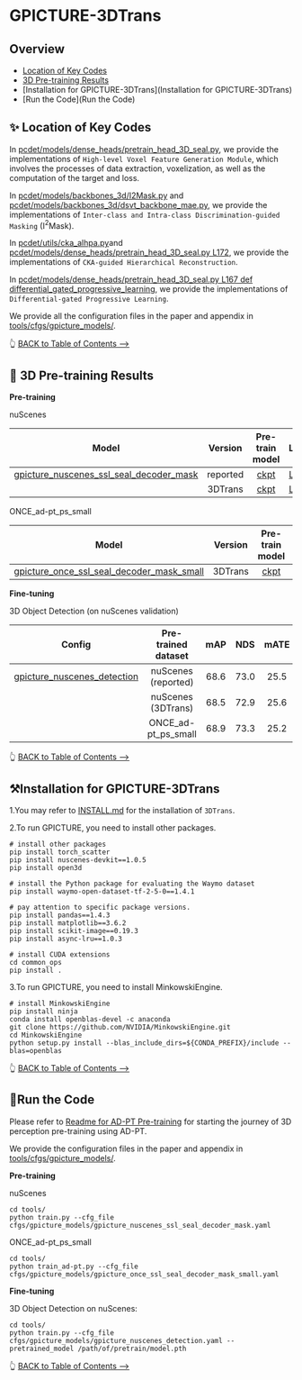 
# GPICTURE-3DTrans

## Overview
- [Location of Key Codes](#sparkles-location-of-key-codes)
- [3D Pre-training Results](#car-3d-pre-training-results)
- [Installation for GPICTURE-3DTrans](Installation for GPICTURE-3DTrans)
- [Run the Code](Run the Code)



## :sparkles: Location of Key Codes

In [pcdet/models/dense_heads/pretrain_head_3D_seal.py](pcdet/models/dense_heads/pretrain_head_3D_seal.py), we provide the implementations of `High-level Voxel Feature Generation Module`, which involves the processes of data extraction, voxelization, as well as the computation of the target and loss.

In [pcdet/models/backbones_3d/I2Mask.py](pcdet/models/backbones_3d/I2Mask.py) and [pcdet/models/backbones_3d/dsvt_backbone_mae.py](pcdet/models/backbones_3d/dsvt_backbone_mae.py), we provide the implementations of  `Inter-class and Intra-class Discrimination-guided Masking` (I$^2$Mask).

In [pcdet/utils/cka_alhpa.py](pcdet/utils/cka_alhpa.py)and [pcdet/models/dense_heads/pretrain_head_3D_seal.py L172](pcdet/models/dense_heads/pretrain_head_3D_seal.py), we provide the implementations of `CKA-guided Hierarchical Reconstruction`.

In [pcdet/models/dense_heads/pretrain_head_3D_seal.py L167 def differential_gated_progressive_learning](pcdet/models/dense_heads/pretrain_head_3D_seal.py), we provide the implementations of `Differential-gated Progressive Learning`.

We provide all the configuration files in the paper and appendix in [tools/cfgs/gpicture_models/](tools/cfgs/gpicture_models/). 

👆 [BACK to Table of Contents -->](#booksoutline)

## :car: 3D Pre-training Results

**Pre-training**

nuScenes

| Model                                                        | Version  |                       Pre-train model                        |                             Log                              |
| ------------------------------------------------------------ | :------: | :----------------------------------------------------------: | :----------------------------------------------------------: |
| [gpicture_nuscenes_ssl_seal_decoder_mask](tools/cfgs/gpicture_models/gpicture_nuscenes_ssl_seal_decoder_mask.yaml) | reported | [ckpt](https://www.dropbox.com/scl/fi/g1isvgnwexlymqwaqdo22/pretrain_dsvt_nuscenes.pth?rlkey=ubmvmtwoff3l1jp76ls0udy1j&st=5v3swgd7&dl=0) | [Log](https://www.dropbox.com/scl/fi/1hoyr8hhomb4m6bvcclaa/log_train_20240705-105152-pretrain_nuscenes.txt?rlkey=uq142mzjjgtybq5giqrpzwqaz&st=cmc2lsdu&dl=0) |
|                                                              | 3DTrans  | [ckpt](https://www.dropbox.com/scl/fi/1yg7nst0mr5jiqclj5hy6/pretrain_dsvt_nuscenes_3dtrans.pth?rlkey=j8ral0pqsjmaidn9a7eh1v7wu&st=04qyajbz&dl=0) | [Log](https://www.dropbox.com/scl/fi/wookz0tx4nwek5gfqmfon/log_train_20241002-162527-pretrain_nuscenes-_3dtrans.txt?rlkey=rh1jxzl119alf4cjofww457od&st=45ea8cwn&dl=0) |

ONCE_ad-pt_ps_small

| Model                                                        | Version |                       Pre-train model                        |                             Log                              |
| ------------------------------------------------------------ | :-----: | :----------------------------------------------------------: | :----------------------------------------------------------: |
| [gpicture_once_ssl_seal_decoder_mask_small](tools/cfgs/gpicture_models/gpicture_once_ssl_seal_decoder_mask_small.yaml) | 3DTrans | [ckpt](https://www.dropbox.com/scl/fi/4b6wlqcwjzfd3gj537dg5/pretrain_dsvt_once_small_3dtrans.pth?rlkey=bn45av7cum8x9dp7juowrmgu3&st=unmk5lw9&dl=0) | [Log](https://www.dropbox.com/scl/fi/xircyc8v7o0rhpb0rduog/log_train_20241004-111342-pretrain_once-_3dtrans.txt?rlkey=c96srpgc645fpcxw3kow4e4ke&st=5bd719zr&dl=0) |



**Fine-tuning**

3D Object Detection (on nuScenes validation)

| Config                                                       | Pre-trained dataset | mAP  | NDS  | mATE | mASE | mAOE | mAVE | mAAE |                             ckpt                             |                             Log                              |
| ------------------------------------------------------------ | :-----------------: | :--: | :--: | :--: | :--: | :--: | :--: | :--: | :----------------------------------------------------------: | :----------------------------------------------------------: |
| [gpicture_nuscenes_detection](tools/cfgs/gpicture_models/gpicture_nuscenes_detection.yaml) | nuScenes (reported) | 68.6 | 73.0 | 25.5 | 23.8 | 25.8 | 20.7 | 17.4 | [ckpt](https://www.dropbox.com/scl/fi/c2lvls942ytyygkl6kxnt/finetune_dsvt_nuscenes_detection.pth?rlkey=jodlym7pxgsy5qxcu4sehfkg7&st=26p2ji7f&dl=0) | [Log](https://www.dropbox.com/scl/fi/ik5vav74sm8e2gscvd58t/log_train_20240712-154208-finetune_nuscenes_detection.txt?rlkey=lisztc4w1i9r47ldt8g2le0ty&st=w0g5y8us&dl=0) |
|                                                              | nuScenes (3DTrans)  | 68.5 | 72.9 | 25.6 | 23.8 | 25.9 | 20.8 | 17.5 | [ckpt](https://www.dropbox.com/scl/fi/xha8q3gx3afupdopg51lb/finetune_dsvt_nuscenes_detection_3dtrans.pth?rlkey=eaq0usy0yfkd4l5r4dsw4sdb5&st=fc8dq7cc&dl=0) | [Log](https://www.dropbox.com/scl/fi/p0c460jwni40pc8sw21ur/log_train_20241005-161439-finetune_nuscenes_detection-_3dtrans.txt?rlkey=obf5f0h0g6y9kmbdm8oosojq8&st=rgeyyjp4&dl=0) |
|                                                              | ONCE_ad-pt_ps_small | 68.9 | 73.3 | 25.2 | 23.5 | 25.5 | 20.3 | 17.0 | [ckpt](https://www.dropbox.com/scl/fi/3r4phbgsbb820v2u55p9z/finetune_dsvt_nuscenes_detection_pretrain_once_3dtrans.pth?rlkey=0v45hguffiucxmgd39j5f8bsa&st=9ul1n9k5&dl=0) | [Log](https://www.dropbox.com/scl/fi/q21nrkjixq1lglirvv3m7/log_train_20241009-082644-finetune_nuscenes_detection-_3dtrans_once.txt?rlkey=qsxu0ppd1pti8ba4jtob416pr&st=e4o56s0q&dl=0) |

👆 [BACK to Table of Contents -->](#booksoutline)

## ⚒️Installation for GPICTURE-3DTrans

1.You may refer to [INSTALL.md](docs/INSTALL.md) for the installation of `3DTrans`.

2.To run GPICTURE, you need to install other packages.

```shell
# install other packages
pip install torch_scatter
pip install nuscenes-devkit==1.0.5
pip install open3d

# install the Python package for evaluating the Waymo dataset
pip install waymo-open-dataset-tf-2-5-0==1.4.1

# pay attention to specific package versions.
pip install pandas==1.4.3
pip install matplotlib==3.6.2
pip install scikit-image==0.19.3
pip install async-lru==1.0.3

# install CUDA extensions
cd common_ops
pip install .
```

3.To run GPICTURE, you need to install MinkowskiEngine.

```shell
# install MinkowskiEngine
pip install ninja
conda install openblas-devel -c anaconda
git clone https://github.com/NVIDIA/MinkowskiEngine.git
cd MinkowskiEngine
python setup.py install --blas_include_dirs=${CONDA_PREFIX}/include --blas=openblas
```

👆 [BACK to Table of Contents -->](#booksoutline)

## :rocket:Run the Code

Please refer to [Readme for AD-PT Pre-training](docs/GETTING_STARTED_PRETRAIN.md) for starting the journey of 3D perception pre-training using AD-PT.



We provide the configuration files in the paper and appendix in [tools/cfgs/gpicture_models/](tools/cfgs/gpicture_models/).

**Pre-training**

nuScenes

```shell
cd tools/
python train.py --cfg_file cfgs/gpicture_models/gpicture_nuscenes_ssl_seal_decoder_mask.yaml
```

ONCE_ad-pt_ps_small

```shell
cd tools/
python train_ad-pt.py --cfg_file cfgs/gpicture_models/gpicture_once_ssl_seal_decoder_mask_small.yaml
```



**Fine-tuning**

3D Object Detection on nuScenes:

```shell
cd tools/
python train.py --cfg_file cfgs/gpicture_models/gpicture_nuscenes_detection.yaml --pretrained_model /path/of/pretrain/model.pth
```

👆 [BACK to Table of Contents -->](#booksoutline)
